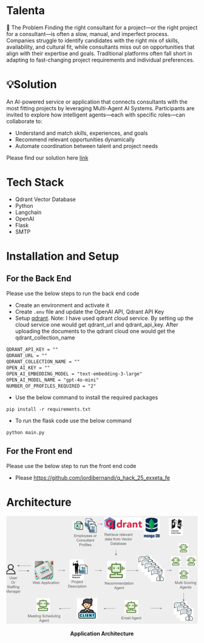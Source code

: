 # Talenta

🚧 The Problem
Finding the right consultant for a project—or the right project for a consultant—is often a slow, manual, and imperfect process. Companies struggle to identify candidates with the right mix of skills, availability, and cultural fit, while consultants miss out on opportunities that align with their expertise and goals. Traditional platforms often fall short in adapting to fast-changing project requirements and individual preferences.

# 💡Solution

An AI-powered service or application that connects consultants with the most fitting projects by leveraging Multi-Agent AI Systems.
Participants are invited to explore how intelligent agents—each with specific roles—can collaborate to:
- Understand and match skills, experiences, and goals
- Recommend relevant opportunities dynamically
- Automate coordination between talent and project needs

Please find our solution here [link](https://docs.google.com/presentation/d/1jNyJkrCoF0pRVaoN3pkGt1MRAW1R48YkHBjhtMJAEqI/edit?usp=sharing)

# Tech Stack
- Qdrant Vector Database
- Python
- Langchain
- OpenAI
- Flask
- SMTP

# Installation and Setup

## For the Back End 
Please use the below steps to run the back end code

- Create an environment and activate it
- Create `.env` file and update the OpenAI API, Qdrant API Key
- Setup [qdrant](https://qdrant.tech/). Note: I have used qdrant cloud service. By setting up the cloud service one would get qdrant_url and qdrant_api_key. After uploading the documents to the qdrant cloud one would get the qdrant_collection_name 
```
QDRANT_API_KEY = ""
QDRANT_URL = ""
QDRANT_COLLECTION_NAME = ""
OPEN_AI_KEY = ""
OPEN_AI_EMBEDDING_MODEL = "text-embedding-3-large"
OPEN_AI_MODEL_NAME = "gpt-4o-mini"
NUMBER_OF_PROFILES_REQUIRED = "2"
```
- Use the below command to install the required packages
```
pip install -r requirements.txt
```
- To run the flask code use the below command
```
python main.py
```

## For the Front end 
Please use the below step to run the front end code
- Please https://github.com/jordibernandi/q_hack_25_exxeta_fe

# Architecture

<p align="center">
  <img src="assets/Architecture.png" width="800" />
</p>
<p align="center">
    <b>Application Architecture</b> 
</p>
